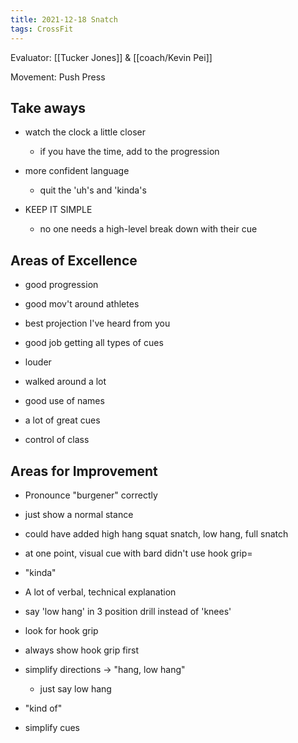 ```yaml
---
title: 2021-12-18 Snatch
tags: CrossFit
---
```


Evaluator: [[Tucker Jones]] & [[coach/Kevin Pei]]

Movement: Push Press

## Take aways
- watch the clock a little closer
  - if you have the time, add to the progression
- more confident language
  - quit the 'uh's and 'kinda's
  
- KEEP IT SIMPLE
  - no one needs a high-level break down with their cue

## Areas of Excellence
- good progression
- good mov't around athletes
- best projection I've heard from you
- good job getting all types of cues

- louder
- walked around a lot
- good use of names
- a lot of great cues
- control of class
## Areas for Improvement

- Pronounce "burgener" correctly
- just show a normal stance
- could have added high hang squat snatch, low hang, full snatch
- at one point, visual cue with bard didn't use hook grip=
- "kinda"

- A lot of verbal, technical explanation
- say 'low hang' in 3 position drill instead of 'knees'
- look for hook grip
- always show hook grip first
- simplify directions -> "hang, low hang"
  - just say low hang
- "kind of"
- simplify cues
